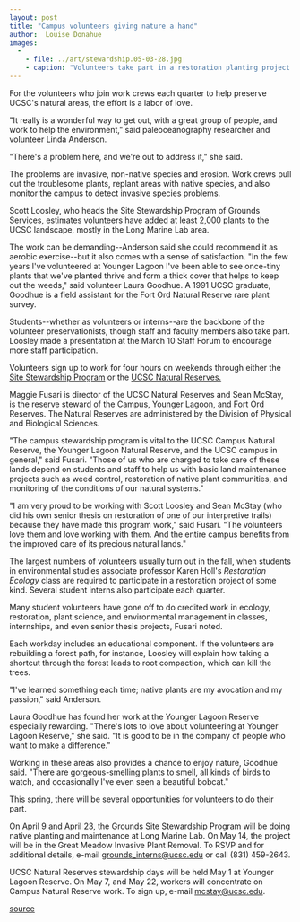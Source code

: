 ```yaml
---
layout: post
title: "Campus volunteers giving nature a hand"
author:  Louise Donahue
images:
  -
    - file: ../art/stewardship.05-03-28.jpg
    - caption: "Volunteers take part in a restoration planting project on an earthen berm buffer that separates the Long Marine Lab facilities from the Younger Lagoon Natural Reserve. Photo: Scott Loosley"
---
```


For the volunteers who join work crews each quarter to help preserve UCSC's natural areas, the effort is a labor of love.

"It really is a wonderful way to get out, with a great group of people, and work to help the environment," said paleoceanography researcher and volunteer Linda Anderson.

"There's a problem here, and we're out to address it," she said.

The problems are invasive, non-native species and erosion. Work crews pull out the troublesome plants, replant areas with native species, and also monitor the campus to detect invasive species problems.

Scott Loosley, who heads the Site Stewardship Program of Grounds Services, estimates volunteers have added at least 2,000 plants to the UCSC landscape, mostly in the Long Marine Lab area.

The work can be demanding--Anderson said she could recommend it as aerobic exercise--but it also comes with a sense of satisfaction. "In the few years I've volunteered at Younger Lagoon I've been able to see once-tiny plants that we've planted thrive and form a thick cover that helps to keep out the weeds," said volunteer Laura Goodhue. A 1991 UCSC graduate, Goodhue is a field assistant for the Fort Ord Natural Reserve rare plant survey.

Students--whether as volunteers or interns--are the backbone of the volunteer preservationists, though staff and faculty members also take part. Loosley made a presentation at the March 10 Staff Forum to encourage more staff participation.

Volunteers sign up to work for four hours on weekends through either the [Site Stewardship Program][1] or the [UCSC Natural Reserves.][2]

Maggie Fusari is director of the UCSC Natural Reserves and Sean McStay, is the reserve steward of the Campus, Younger Lagoon, and Fort Ord Reserves. The Natural Reserves are administered by the Division of Physical and Biological Sciences.

"The campus stewardship program is vital to the UCSC Campus Natural Reserve, the Younger Lagoon Natural Reserve, and the UCSC campus in general," said Fusari. "Those of us who are charged to take care of these lands depend on students and staff to help us with basic land maintenance projects such as weed control, restoration of native plant communities, and monitoring of the conditions of our natural systems."

"I am very proud to be working with Scott Loosley and Sean McStay (who did his own senior thesis on restoration of one of our interpretive trails) because they have made this program work," said Fusari. "The volunteers love them and love working with them. And the entire campus benefits from the improved care of its precious natural lands."

The largest numbers of volunteers usually turn out in the fall, when students in environmental studies associate professor Karen Holl's _Restoration Ecology_ class are required to participate in a restoration project of some kind. Several student interns also participate each quarter.

Many student volunteers have gone off to do credited work in ecology, restoration, plant science, and environmental management in classes, internships, and even senior thesis projects, Fusari noted.

Each workday includes an educational component. If the volunteers are rebuilding a forest path, for instance, Loosley will explain how taking a shortcut through the forest leads to root compaction, which can kill the trees.

"I've learned something each time; native plants are my avocation and my passion," said Anderson.

Laura Goodhue has found her work at the Younger Lagoon Reserve especially rewarding. "There's lots to love about volunteering at Younger Lagoon Reserve," she said. "It is good to be in the company of people who want to make a difference."  

Working in these areas also provides a chance to enjoy nature, Goodhue said. "There are gorgeous-smelling plants to smell, all kinds of birds to watch, and occasionally I've even seen a beautiful bobcat."

This spring, there will be several opportunities for volunteers to do their part.

On April 9 and April 23, the Grounds Site Stewardship Program will be doing native planting and maintenance at Long Marine Lab. On May 14, the project will be in the Great Meadow Invasive Plant Removal. To RSVP and for additional details, e-mail [grounds_interns@ucsc.edu][3] or call (831) 459-2643.

UCSC Natural Reserves stewardship days will be held May 1 at Younger Lagoon Reserve. On May 7, and May 22, workers will concentrate on Campus Natural Reserve work. To sign up, e-mail [mcstay@ucsc.edu][4].

[1]: http://ucscplant.ucsc.edu/ucscplant/Grounds/index.jsp?page=Stewardship_Program
[2]: http://ucreserve.ucsc.edu/
[3]: mailto:grounds_interns@ucsc.edu
[4]: mailto:mcstay@ucsc.edu

[source](http://www1.ucsc.edu/currents/04-05/03-28/volunteers.asp "Permalink to volunteers")
